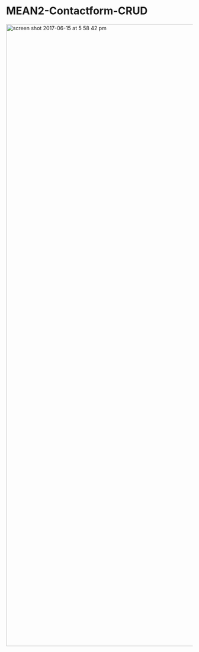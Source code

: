 # MEAN2-Contactform-CRUD
<img width="1679" alt="screen shot 2017-06-15 at 5 58 42 pm" src="https://user-images.githubusercontent.com/17975157/27207703-cbfe9cae-51f5-11e7-98ad-d213938a274f.png">

